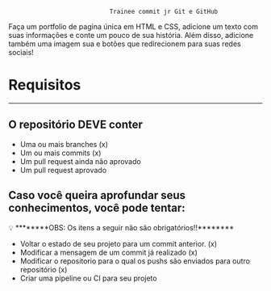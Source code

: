 

                                Trainee commit jr Git e GitHub

Faça um portfolio de pagina única em HTML e CSS, adicione um texto com suas informações e conte um pouco de sua história. Além disso, adicione também uma imagem sua e botões que redirecionem para suas redes sociais!

# ********************Requisitos********************

---

## O repositório DEVE conter

- Uma ou mais branches (x)
- Um ou mais commits (x)
- Um pull request ainda não aprovado
- Um pull request aprovado

## Caso você queira aprofundar seus conhecimentos, você pode tentar:

<aside>
💡 ********OBS: Os itens a seguir não são obrigatórios!!********

</aside>

- Voltar o estado de seu projeto para um commit anterior. (x)
- Modificar a mensagem de um commit já realizado (x)
- Modificar o repositorio para o qual os pushs são enviados para outro repositório (x)
- Criar uma pipeline ou CI para seu projeto
